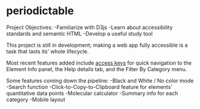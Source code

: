 # periodictable 

Project Objectives:
 -Familiarize with D3js
 -Learn about accessibility standards and semantic HTML
 -Develop a useful study tool 
  

This project is still in development; making a web app fully accessible is a task that lasts its' whole lifecycle. 

Most recent features added include <a href="https://developer.mozilla.org/en-US/docs/Web/HTML/Global_attributes/accesskey" target="_blank">access keys</a> for quick navigation to the Element Info panel, the Help details tab, and the Filter By Category menu. 

Some features coming down the pipeline:
  -Black and White / No color mode
  -Search function
  -Click-to-Copy-to-Clipboard feature for elements' quantitative data points
  -Molecular calculator 
  -Summary info for each category
  -Mobile layout
  
